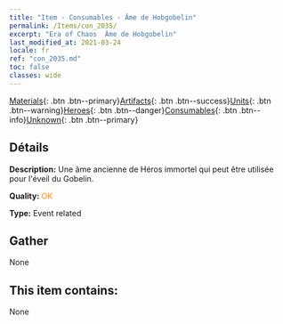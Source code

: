```yaml
---
title: "Item - Consumables - Âme de Hobgobelin"
permalink: /Items/con_2035/
excerpt: "Era of Chaos  Âme de Hobgobelin"
last_modified_at: 2021-03-24
locale: fr
ref: "con_2035.md"
toc: false
classes: wide
---
```

 [Materials](/fr/Items/){: .btn .btn--primary}[Artifacts](/fr/Items/Artifacts/){: .btn .btn--success}[Units](/fr/Items/Units/){: .btn .btn--warning}[Heroes](/fr/Items/Heroes/){: .btn .btn--danger}[Consumables](/fr/Items/Consumables/){: .btn .btn--info}[Unknown](/fr/Items/Unknown/){: .btn .btn--primary}

## Détails
 **Description:** Une âme ancienne de Héros immortel qui peut être utilisée pour l'éveil du Gobelin.

 **Quality:** <span style="color: #FF8C00">OK</span>

 **Type:** Event related

## Gather

  None

## This item contains:

  None

